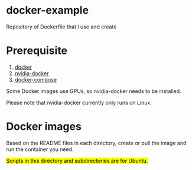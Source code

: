 # docker-example
Repository of Dockerfile that I use and create

# Prerequisite
1. [docker](https://docs.docker.com/install/linux/docker-ce/ubuntu/)
2. [nvidia-docker](https://github.com/NVIDIA/nvidia-docker)
3. [docker-compose](https://docs.docker.com/compose/install/)

Some Docker images use GPUs, so nvidia-docker needs to be installed.

Please note that nvidia-docker currently only runs on Linux.

# Docker images
Based on the README files in each directory, create or pull the image and run the container you need.

<mark>Scripts in this directory and subdirectories are for Ubuntu.</mark>